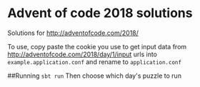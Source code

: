 # Advent of code 2018 solutions

Solutions for http://adventofcode.com/2018/

To use, copy paste the cookie you use to get input data from http://adventofcode.com/2018/day/1/input urls into `example.application.conf` and rename to `application.conf`

##Running
`sbt run`
Then choose which day's puzzle to run
